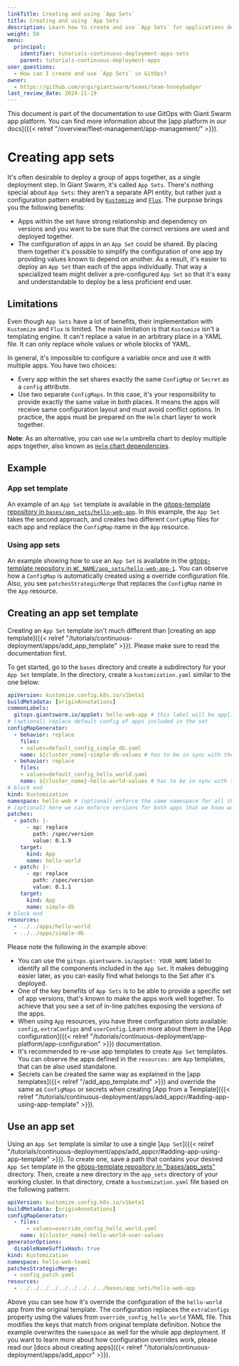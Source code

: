 ```yaml
---
linkTitle: Creating and using `App Sets`
title: Creating and using `App Sets`
description: Learn how to create and use `App Sets` for applications deployed with GitOps.
weight: 50
menu:
  principal:
    identifier: tutorials-continuous-deployment-apps-sets
    parent: tutorials-continuous-deployment-apps
user_questions:
  - How can I create and use `App Sets` in GitOps?
owner:
  - https://github.com/orgs/giantswarm/teams/team-honeybadger
last_review_date: 2024-11-19
---
```


This document is part of the documentation to use GitOps with Giant Swarm app platform. You can find more information about the [app platform in our docs]({{< relref "/overview/fleet-management/app-management/" >}}).

# Creating app sets

It's often desirable to deploy a group of apps together, as a single deployment step. In Giant Swarm, it's called `App Sets`. There's nothing special about `App Sets`: they aren't a separate API entity, but rather just a configuration pattern enabled by [`Kustomize`](https://kustomize.io/) and [`Flux`](https://fluxcd.io/flux/). The purpose brings you the following benefits:

- Apps within the set have strong relationship and dependency on versions and you want to be sure that the correct versions are used and deployed together.
- The configuration of apps in an `App Set` could be shared. By placing them together it's possible to simplify the configuration of one app by providing values known to depend on another. As a result, it's easier to deploy an `App Set` than each of the apps individually. That way a specialized team might deliver a pre-configured `App Set` so that it's easy and understandable to deploy be a less proficient end user.

## Limitations

Even though `App Sets` have a lot of benefits, their implementation with `Kustomize` and `Flux` is limited. The main limitation is that `Kustomize` isn't a templating engine. It can't replace a value in an arbitrary place in a YAML file. It can only replace whole values or whole blocks of YAML.

In general, it's impossible to configure a variable once and use it with multiple apps. You have two choices:

- Every app within the set shares exactly the same `ConfigMap` or `Secret` as a `config` attribute.
- Use two separate `ConfigMaps`. In this case, it's your responsibility to provide exactly the same value in both places. It means the apps will receive same configuration layout and must avoid conflict options. In practice, the apps must be prepared on the `Helm` chart layer to work together.

__Note__: As an alternative, you can use `Helm` umbrella chart to deploy multiple apps together, also known as [`Helm` chart dependencies](https://helm.sh/docs/chart_template_guide/subcharts_and_globals/).

## Example

### App set template

An example of an `App Set` template is available in the [gitops-template repository in `bases/app_sets/hello-web-app`](https://github.com/giantswarm/gitops-template/tree/main/bases/app_sets/hello-web-app/). In this example, the `App Set` takes the second approach, and creates two different `ConfigMap` files for each app and replace the `ConfigMap` name in the `App` resource.

### Using app sets

An example showing how to use an `App Set` is available in the [gitops-template repository in `WC_NAME/app_sets/hello-web-app-1`](https://github.com/giantswarm/gitops-template/tree/main/management-clusters/MC_NAME/organizations/ORG_NAME/workload-clusters/WC_NAME_OUT_OF_BAND_NO_FLUX_APP/mapi/app_sets/hello-web-app-1). You can observe how a `ConfigMap` is automatically created using a override configuration file. Also, you see `patchesStrategicMerge` that replaces the `ConfigMap` name in the `App` resource.

## Creating an app set template

Creating an `App Set` template isn't much different than [creating an app template]({{< relref "/tutorials/continuous-deployment/apps/add_app_template" >}}). Please make sure to read the documentation first.

To get started, go to the `bases` directory and create a subdirectory for your `App Set` template. In the directory, create a `kustomization.yaml` similar to the one below:

```yaml
apiVersion: kustomize.config.k8s.io/v1beta1
buildMetadata: [originAnnotations]
commonLabels:
  gitops.giantswarm.io/appSet: hello-web-app # this label will be applied to all resources included in the `App Set`
# (optional) replace default config of apps included in the set
configMapGenerator:
  - behavior: replace
    files:
    - values=default_config_simple_db.yaml
    name: ${cluster_name}-simple-db-values # has to be in sync with the name used by included app
  - behavior: replace
    files:
    - values=default_config_hello_world.yaml
    name: ${cluster_name}-hello-world-values # has to be in sync with the name used by included app
# block end
kind: Kustomization
namespace: hello-web # (optional) enforce the same namespace for all the apps in the set
# (optional) here we can enforce versions for both apps that we know work well together
patches:
  - patch: |-
      - op: replace
        path: /spec/version
        value: 0.1.9
    target:
      kind: App
      name: hello-world
  - patch: |-
      - op: replace
        path: /spec/version
        value: 0.1.1
    target:
      kind: App
      name: simple-db
# block end
resources:
  - ../../apps/hello-world
  - ../../apps/simple-db
```

Please note the following in the example above:

- You can use the `gitops.giantswarm.io/appSet: YOUR_NAME` label to  identify all the components included in the `App Set`. It makes debugging easier later, as you can easily find what belongs to the Set after it's deployed.
- One of the key benefits of `App Sets` is to be able to provide a specific set of app versions, that's known to make the apps work well together. To achieve that you see a set of in-line patches exposing the versions of the apps.
- When using `App` resources, you have three configuration slots available: `config`, `extraConfigs` and `userConfig`. Learn more about them in the [App configuration]({{< relref "/tutorials/continuous-deployment/app-platform/app-configuration" >}}) documentation.
- It's recommended to re-use app templates to create `App Set` templates. You can observe the apps defined in the `resources:`  are `App` templates, that can be also used standalone.
- Secrets can be created the same way as explained in the [app templates]({{< relref "/add_app_template.md" >}}) and override the same as `ConfigMaps` or secrets when creating [App from a Template]({{< relref "/tutorials/continuous-deployment/apps/add_appcr/#adding-app-using-app-template" >}}).

## Use an app set

Using an `App Set` template is similar to use a single [`App Set`]({{< relref "/tutorials/continuous-deployment/apps/add_appcr/#adding-app-using-app-template" >}}). To create one, save a path that contains your desired `App Set` template in the [gitops-template repository in "bases/app_sets"](https://github.com/giantswarm/gitops-template/tree/main/bases/app_sets/) directory. Then, create a new directory in the `app_sets` directory of your working cluster. In that directory, create a `kustomization.yaml` file based on the following pattern:

```yaml
apiVersion: kustomize.config.k8s.io/v1beta1
buildMetadata: [originAnnotations]
configMapGenerator:
  - files:
      - values=override_config_hello_world.yaml
    name: ${cluster_name}-hello-world-user-values
generatorOptions:
  disableNameSuffixHash: true
kind: Kustomization
namespace: hello-web-team1
patchesStrategicMerge:
  - config_patch.yaml
resources:
  - ../../../../../../../../../bases/app_sets/hello-web-app
```

Above you can see how it's override the configuration of the `hello-world` app from the original template. The configuration replaces the `extraConfigs` property using the values from `override_config_hello_world` YAML file. This modifies the keys that match from original template definition. Notice the example overwrites the `namespace` as well for the whole app deployment. If you want to learn more about how configuration overrides work, please read our [docs about creating apps]({{< relref "/tutorials/continuous-deployment/apps/add_appcr" >}}).
